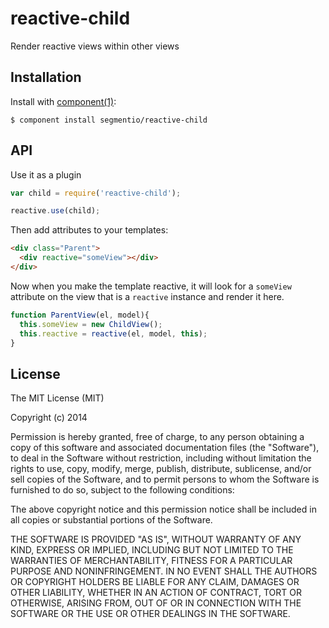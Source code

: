 
# reactive-child

  Render reactive views within other views

## Installation

  Install with [component(1)](http://component.io):

    $ component install segmentio/reactive-child

## API

Use it as a plugin

```js
var child = require('reactive-child');

reactive.use(child);
```

Then add attributes to your templates:

```html
<div class="Parent">
  <div reactive="someView"></div>
</div>
```

Now when you make the template reactive, it will look for a `someView`
attribute on the view that is a `reactive` instance and render it here.


```js
function ParentView(el, model){
  this.someView = new ChildView();
  this.reactive = reactive(el, model, this);
}
```

## License

  The MIT License (MIT)

  Copyright (c) 2014 <copyright holders>

  Permission is hereby granted, free of charge, to any person obtaining a copy
  of this software and associated documentation files (the "Software"), to deal
  in the Software without restriction, including without limitation the rights
  to use, copy, modify, merge, publish, distribute, sublicense, and/or sell
  copies of the Software, and to permit persons to whom the Software is
  furnished to do so, subject to the following conditions:

  The above copyright notice and this permission notice shall be included in
  all copies or substantial portions of the Software.

  THE SOFTWARE IS PROVIDED "AS IS", WITHOUT WARRANTY OF ANY KIND, EXPRESS OR
  IMPLIED, INCLUDING BUT NOT LIMITED TO THE WARRANTIES OF MERCHANTABILITY,
  FITNESS FOR A PARTICULAR PURPOSE AND NONINFRINGEMENT. IN NO EVENT SHALL THE
  AUTHORS OR COPYRIGHT HOLDERS BE LIABLE FOR ANY CLAIM, DAMAGES OR OTHER
  LIABILITY, WHETHER IN AN ACTION OF CONTRACT, TORT OR OTHERWISE, ARISING FROM,
  OUT OF OR IN CONNECTION WITH THE SOFTWARE OR THE USE OR OTHER DEALINGS IN
  THE SOFTWARE.